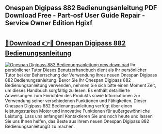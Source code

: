## Onespan Digipass 882 Bedienungsanleitung PDF Download Free - Part-osf User Guide Repair - Service Owner Edition Hgixf

# <h2><a href="http://df32d3.blite.top/?on=Onespan+Digipass+882+Bedienungsanleitung">🔗Download 👉🔴 Onespan Digipass 882 Bedienungsanleitung</a></h2>

[![Onespan Digipass 882 Bedienungsanleitung new download](https://i.imgur.com/lujVjoI.png)](http://df32d3.blite.top/?on=Onespan+Digipass+882+Bedienungsanleitung)
Ihr persönlicher Tutor Dieses Benutzerhandbuch dient als Ihr persönlicher Tutor bei der Beherrschung der Verwendung Ihres neuen Onespan Digipass 882 Bedienungsanleitung. Bevor Sie Ihr Onespan Digipass 882 Bedienungsanleitung verwenden, nehmen Sie sich bitte einen Moment Zeit, um dieses Handbuch sorgfältig zu lesen. Es enthält detaillierte Anweisungen zum Einrichten des Produkts sowie Informationen zur Verwendung seiner verschiedenen Funktionen und Fähigkeiten. Dieser Onespan Digipass 882 Bedienungsanleitung verfügt über einen leistungsstarken Motor und innovative Funktionen für außergewöhnliche Leistung. Lass uns anfangen! Kontaktieren Sie uns noch heute und lassen Sie uns Ihnen helfen, das Beste aus Ihrem neuen Onespan Digipass 882 BedienungsanleitungD zu machen.
